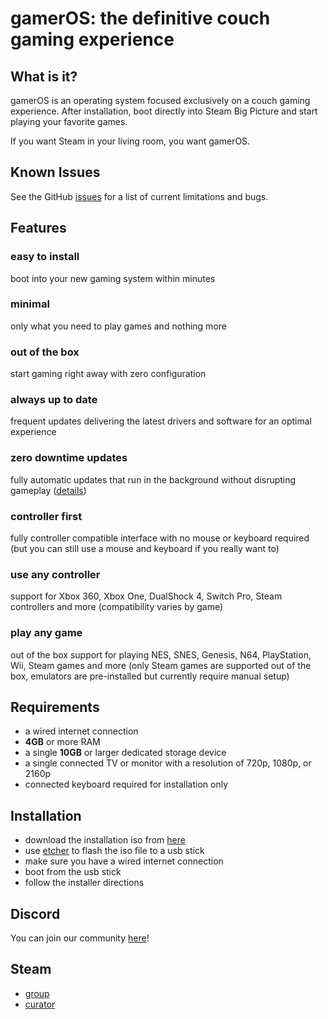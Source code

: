 # gamerOS: the definitive couch gaming experience

## What is it?
gamerOS is an operating system focused exclusively on a couch gaming experience. After installation, boot directly into Steam Big Picture and start playing your favorite games.

If you want Steam in your living room, you want gamerOS.


## Known Issues
See the GitHub [issues](https://github.com/gamer-os/gamer-os/issues) for a list of current limitations and bugs.


## Features

### easy to install
boot into your new gaming system within minutes

### minimal
only what you need to play games and nothing more

### out of the box
start gaming right away with zero configuration

### always up to date
frequent updates delivering the latest drivers and software for an optimal experience

### zero downtime updates
fully automatic updates that run in the background without disrupting gameplay ([details](https://github.com/gamer-os/frzr))

### controller first
fully controller compatible interface with no mouse or keyboard required (but you can still use a mouse and keyboard if you really want to)

### use any controller
support for Xbox 360, Xbox One, DualShock 4, Switch Pro, Steam controllers and more (compatibility varies by game)

### play any game
out of the box support for playing NES, SNES, Genesis, N64, PlayStation, Wii, Steam games and more (only Steam games are supported out of the box, emulators are pre-installed but currently require manual setup)


## Requirements
 - a wired internet connection
 - **4GB** or more RAM
 - a single **10GB** or larger dedicated storage device
 - a single connected TV or monitor with a resolution of 720p, 1080p, or 2160p
 - connected keyboard required for installation only


## Installation
 - download the installation iso from [here](https://github.com/gamer-os/install-media/releases/download/2019-08-01/gameros-2019.08.01-x86\_64.iso)
 - use [etcher](https://www.balena.io/etcher) to flash the iso file to a usb stick
 - make sure you have a wired internet connection
 - boot from the usb stick
 - follow the installer directions


## Discord

You can join our community [here](https://discord.gg/fyKBrv)!


## Steam
 - [group](https://steamcommunity.com/groups/gamer-os)
 - [curator](https://store.steampowered.com/curator/35483972-gamer-os)
